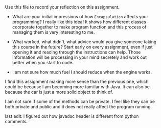 Use this file to record your reflection on this assignment.

- What are your initial impressions of how `Encapsulation` affects your programming?
I really like this idea! It shows how different classes coorporate together to make program function and this process of managing them is very interesting to me. 
- What worked, what didn't, what advice would you give someone taking this course in the future?
Start early on every assignment, even if just opening it and reading through the instructions can help. Those information will be processing in your mind secretely and work out better when you start to code. 

- I am not sure how much fuel I should reduce when the engine works. 

I find this assignment making more sense than the previous one, which could be because I am becoming  more familiar with Java. It can also be because the car is just a more solid object to think of.

I am not sure if some of the methods can be private. I feel like they can be both private and public and it does not really affect the program running.

last edit: I figured out how javadoc header is different from python comments.